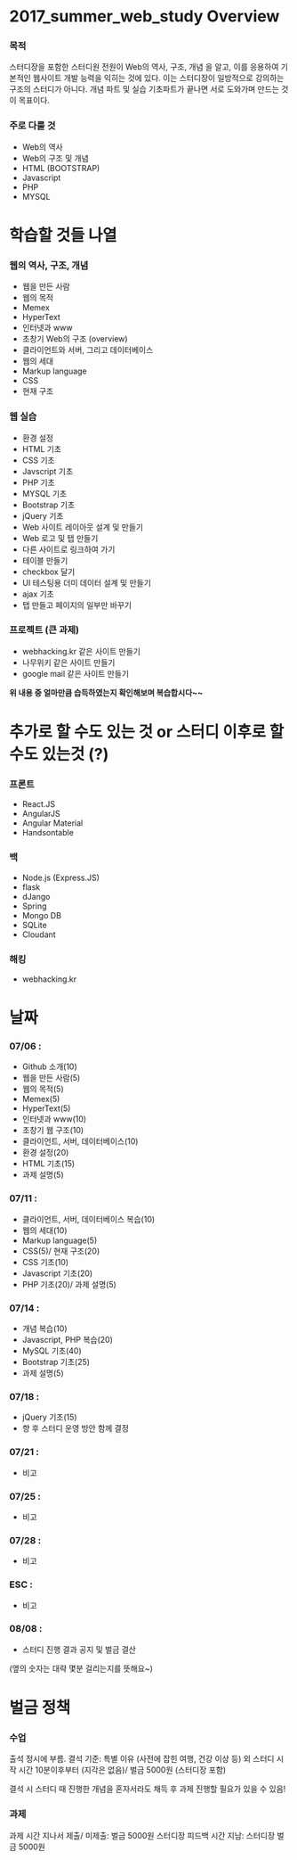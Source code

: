 # 2017_summer_web_study Overview

### 목적
스터디장을 포함한 스터디원 전원이 Web의 역사, 구조, 개념 을 알고,
이를 응용하여 기본적인 웹사이트 개발 능력을 익히는 것에 있다.
이는 스터디장이 일방적으로 강의하는 구조의 스터디가 아니다.
개념 파트 및 실습 기초파트가 끝나면 서로 도와가며 만드는 것이 목표이다.

### 주로 다룰 것
* Web의 역사
* Web의 구조 및 개념
* HTML (BOOTSTRAP)
* Javascript
* PHP
* MYSQL

# 학습할 것들 나열

### 웹의 역사, 구조, 개념
* 웹을 만든 사람
* 웹의 목적
* Memex
* HyperText
* 인터넷과 www
* 초창기 Web의 구조 (overview)
* 클라이언트와 서버, 그리고 데이터베이스
* 웹의 세대
* Markup language
* CSS
* 현재 구조

### 웹 실습
* 환경 설정
* HTML 기초
* CSS 기초
* Javscript 기초
* PHP 기초
* MYSQL 기초
* Bootstrap 기초
* jQuery 기초
* Web 사이트 레이아웃 설계 및 만들기
* Web 로고 및 탭 만들기
* 다른 사이트로 링크하여 가기
* 테이블 만들기
* checkbox 달기
* UI 테스팅용 더미 데이터 설계 및 만들기
* ajax 기초
* 탭 만들고 페이지의 일부만 바꾸기

### 프로젝트 (큰 과제)
* webhacking.kr 같은 사이트 만들기
* 나무위키 같은 사이트 만들기
* google mail 같은 사이트 만들기


__위 내용 중 얼마만큼 습득하였는지 확인해보며 복습합시다~~__

# 추가로 할 수도 있는 것 or 스터디 이후로 할 수도 있는것 (?)
### 프론트
* React.JS
* AngularJS
* Angular Material
* Handsontable

### 백
* Node.js (Express.JS)
* flask
* dJango
* Spring
* Mongo DB
* SQLite
* Cloudant


### 해킹
* webhacking.kr

# 날짜
### 07/06 :
* Github 소개(10)
* 웹을 만든 사람(5)
* 웹의 목적(5)
* Memex(5)
* HyperText(5)
* 인터넷과 www(10)
* 초창기 웹 구조(10)
* 클라이언트, 서버, 데이터베이스(10)
* 환경 설정(20)
* HTML 기초(15)
* 과제 설명(5)

### 07/11 :
* 클라이언트, 서버, 데이터베이스 복습(10)
* 웹의 세대(10)
* Markup language(5)
* CSS(5)/ 현재 구조(20)
* CSS 기초(10)
* Javascript 기초(20)
* PHP 기초(20)/ 과제 설명(5)

### 07/14 :
* 개념 복습(10)
* Javascript, PHP 복습(20)
* MySQL 기초(40)
* Bootstrap 기초(25)
* 과제 설명(5)

### 07/18 :
* jQuery 기초(15)
* 향 후 스터디 운영 방안 함께 결정

### 07/21 :
* 비고

### 07/25 :
* 비고

### 07/28 :
* 비고

### ESC :
* 비고

### 08/08 :
* 스터디 진행 결과 공지 및 벌금 결산


(옆의 숫자는 대략 몇분 걸리는지를 뜻해요~)

# 벌금 정책

### 수업
출석 정시에 부름.
결석 기준: 특별 이유 (사전에 잡힌 여행, 건강 이상 등) 외 스터디 시작 시간 10분이후부터 (지각은 없음)/ 벌금 5000원 (스터디장 포함)

결석 시 스터디 때 진행한 개념을 혼자서라도 채득 후 과제 진행할 필요가 있을 수 있음!

### 과제
과제 시간 지나서 제출/ 미제출: 벌금 5000원
스터디장 피드백 시간 지남: 스터디장 벌금 5000원
